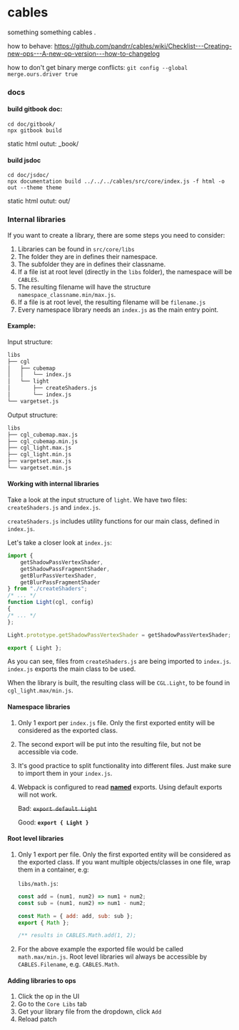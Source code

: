 # cables
something something cables
.

how to behave: https://github.com/pandrr/cables/wiki/Checklist---Creating-new-ops---A-new-op-version---how-to-changelog

how to don't get binary merge conflicts:
`git config --global merge.ours.driver true`


### docs

#### build gitbook doc:

```
cd doc/gitbook/
npx gitbook build
```
static html outut: _book/

#### build jsdoc

```
cd doc/jsdoc/
npx documentation build ../../../cables/src/core/index.js -f html -o out --theme theme
```
static html outut: out/

### Internal libraries
If you want to create a library, there are some steps you need to consider:

1. Libraries can be found in `src/core/libs`
2. The folder they are in defines their namespace.
3. The subfolder they are in defines their classname.
4. If a file ist at root level (directly in the `libs` folder), the namespace will be `CABLES`.
5. The resulting filename will have the structure `namespace_classname.min/max.js`.
6. If a file is at root level, the resulting filename will be `filename.js`
7. Every namespace library needs an `index.js` as the main entry point.
#### Example:

Input structure:
```bash
libs
├── cgl
│   ├── cubemap
│   │   └── index.js
│   └── light
│       ├── createShaders.js
│       └── index.js
└── vargetset.js
```

Output structure:
```bash
libs
├── cgl_cubemap.max.js
├── cgl_cubemap.min.js
├── cgl_light.max.js
├── cgl_light.min.js
├── vargetset.max.js
└── vargetset.min.js
```
#### Working with internal libraries
Take a look at the input structure of `light`. We have two files: `createShaders.js` and `index.js`.

`createShaders.js` includes utility functions for our main class, defined in `index.js`.

Let's take a closer look at `index.js`:

```javascript
import {
    getShadowPassVertexShader,
    getShadowPassFragmentShader,
    getBlurPassVertexShader,
    getBlurPassFragmentShader
} from "./createShaders";
/* ... */
function Light(cgl, config)
{
/* ... */
};

Light.prototype.getShadowPassVertexShader = getShadowPassVertexShader;

export { Light };
```

As you can see, files from `createShaders.js` are being imported to `index.js`. `index.js` exports the main class to be used.

When the library is built, the resulting class will be `CGL.Light`, to be found in `cgl_light.max/min.js`.

#### Namespace libraries
1. Only 1 export per `index.js` file. Only the first exported entity will be considered as the exported class.
2. The second export will be put into the resulting file, but not be accessible via code.
3. It's good practice to split functionality into different files. Just make sure to import them in your `index.js`.
4. Webpack is configured to read [**named**](https://stackoverflow.com/a/41283945) exports.
Using default exports will not work.

    Bad:
~~`export default Light`~~

    Good: **`export { Light }`**

#### Root level libraries
1. Only 1 export per file. Only the first exported entity will be considered as the exported class.
If you want multiple objects/classes in one file, wrap them in a container, e.g:

    `libs/math.js`:
    ```javascript
    const add = (num1, num2) => num1 + num2;
    const sub = (num1, num2) => num1 - num2;

    const Math = { add: add, sub: sub };
    export { Math };

    /** results in CABLES.Math.add(1, 2);
2. For the above example the exported file would be called `math.max/min.js`. Root level libraries wil always be accessible by `CABLES.Filename`, e.g. `CABLES.Math`.

#### Adding libraries to ops

1. Click the op in the UI
2. Go to the `Core Libs` tab
3. Get your library file from the dropdown, click `Add`
4. Reload patch

